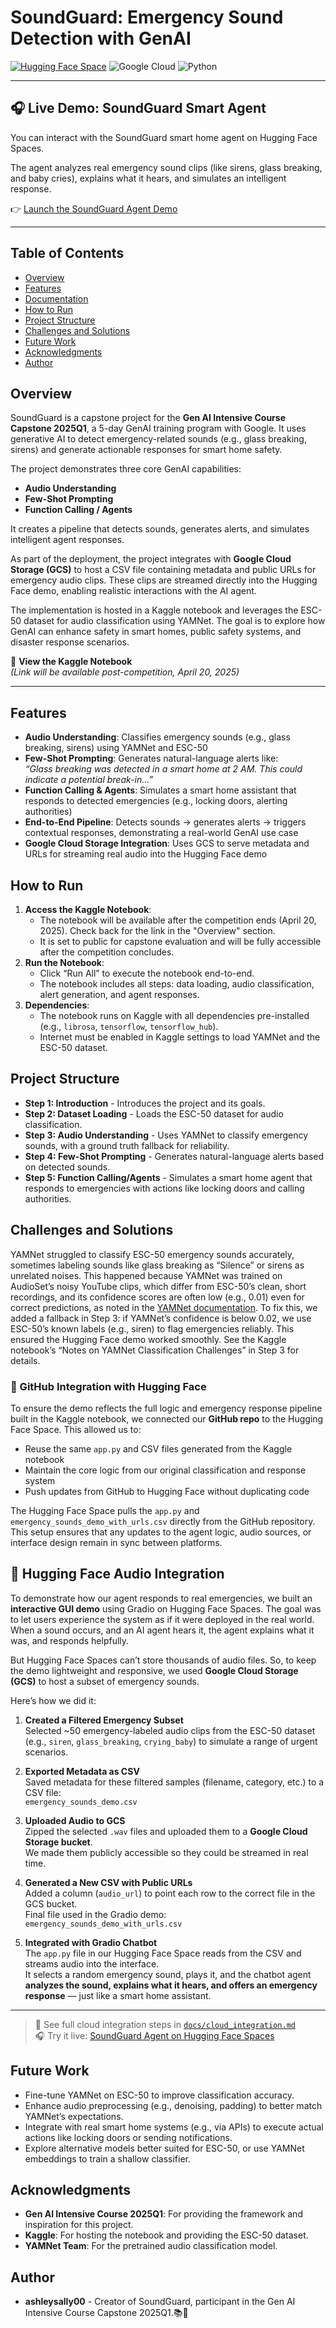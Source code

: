 # SoundGuard: Emergency Sound Detection with GenAI

[![Hugging Face Space](https://img.shields.io/badge/Demo-HuggingFace_Space-orange?logo=huggingface)](https://huggingface.co/spaces/ashleysally00/soundguard-genai-agent)
![Google Cloud](https://img.shields.io/badge/Powered%20by-Google%20Cloud-blue?logo=googlecloud)
![Python](https://img.shields.io/badge/Python-3.10-blue)

---

## 🎧 Live Demo: SoundGuard Smart Agent

You can interact with the SoundGuard smart home agent on Hugging Face Spaces.

The agent analyzes real emergency sound clips (like sirens, glass breaking, and baby cries), explains what it hears, and simulates an intelligent response.

👉 [Launch the SoundGuard Agent Demo](https://huggingface.co/spaces/ashleysally00/soundguard-genai-agent)

---

## Table of Contents
- [Overview](#overview)
- [Features](#features)
- [Documentation](#documentation)
- [How to Run](#how-to-run)
- [Project Structure](#project-structure)
- [Challenges and Solutions](#challenges-and-solutions)
- [Future Work](#future-work)
- [Acknowledgments](#acknowledgments)
- [Author](#author)


## Overview

SoundGuard is a capstone project for the **Gen AI Intensive Course Capstone 2025Q1**, a 5-day GenAI training program with Google. It uses generative AI to detect emergency-related sounds (e.g., glass breaking, sirens) and generate actionable responses for smart home safety.

The project demonstrates three core GenAI capabilities:
- **Audio Understanding**
- **Few-Shot Prompting**
- **Function Calling / Agents**

It creates a pipeline that detects sounds, generates alerts, and simulates intelligent agent responses.

As part of the deployment, the project integrates with **Google Cloud Storage (GCS)** to host a CSV file containing metadata and public URLs for emergency audio clips. These clips are streamed directly into the Hugging Face demo, enabling realistic interactions with the AI agent.

The implementation is hosted in a Kaggle notebook and leverages the ESC-50 dataset for audio classification using YAMNet. The goal is to explore how GenAI can enhance safety in smart homes, public safety systems, and disaster response scenarios.

📘 **View the Kaggle Notebook**  
_(Link will be available post-competition, April 20, 2025)_

---

## Features

- **Audio Understanding**: Classifies emergency sounds (e.g., glass breaking, sirens) using YAMNet and ESC-50  
- **Few-Shot Prompting**: Generates natural-language alerts like:  
  _“Glass breaking was detected in a smart home at 2 AM. This could indicate a potential break-in…”_  
- **Function Calling & Agents**: Simulates a smart home assistant that responds to detected emergencies (e.g., locking doors, alerting authorities)  
- **End-to-End Pipeline**: Detects sounds → generates alerts → triggers contextual responses, demonstrating a real-world GenAI use case  
- **Google Cloud Storage Integration**: Uses GCS to serve metadata and URLs for streaming real audio into the Hugging Face demo


## How to Run
1. **Access the Kaggle Notebook**:
   - The notebook will be available after the competition ends (April 20, 2025). Check back for the link in the "Overview" section.
   - It is set to public for capstone evaluation and will be fully accessible after the competition concludes.
2. **Run the Notebook**:
   - Click “Run All” to execute the notebook end-to-end.
   - The notebook includes all steps: data loading, audio classification, alert generation, and agent responses.
3. **Dependencies**:
   - The notebook runs on Kaggle with all dependencies pre-installed (e.g., `librosa`, `tensorflow`, `tensorflow_hub`).
   - Internet must be enabled in Kaggle settings to load YAMNet and the ESC-50 dataset.

## Project Structure
- **Step 1: Introduction** - Introduces the project and its goals.
- **Step 2: Dataset Loading** - Loads the ESC-50 dataset for audio classification.
- **Step 3: Audio Understanding** - Uses YAMNet to classify emergency sounds, with a ground truth fallback for reliability.
- **Step 4: Few-Shot Prompting** - Generates natural-language alerts based on detected sounds.
- **Step 5: Function Calling/Agents** - Simulates a smart home agent that responds to emergencies with actions like locking doors and calling authorities.
  

## Challenges and Solutions
YAMNet struggled to classify ESC-50 emergency sounds accurately, sometimes labeling sounds like glass breaking as “Silence” or sirens as unrelated noises. This happened because YAMNet was trained on AudioSet’s noisy YouTube clips, which differ from ESC-50’s clean, short recordings, and its confidence scores are often low (e.g., 0.01) even for correct predictions, as noted in the [YAMNet documentation](https://github.com/tensorflow/models/tree/master/research/audioset/yamnet). To fix this, we added a fallback in Step 3: if YAMNet’s confidence is below 0.02, we use ESC-50’s known labels (e.g., siren) to flag emergencies reliably. This ensured the Hugging Face demo worked smoothly. See the Kaggle notebook’s “Notes on YAMNet Classification Challenges” in Step 3 for details.

### 🔗 GitHub Integration with Hugging Face

To ensure the demo reflects the full logic and emergency response pipeline built in the Kaggle notebook, we connected our **GitHub repo** to the Hugging Face Space. This allowed us to:

- Reuse the same `app.py` and CSV files generated from the Kaggle notebook
- Maintain the core logic from our original classification and response system
- Push updates from GitHub to Hugging Face without duplicating code

The Hugging Face Space pulls the `app.py` and `emergency_sounds_demo_with_urls.csv` directly from the GitHub repository. This setup ensures that any updates to the agent logic, audio sources, or interface design remain in sync between platforms.


## 🔗 Hugging Face Audio Integration

To demonstrate how our agent responds to real emergencies, we built an **interactive GUI demo** using Gradio on Hugging Face Spaces. The goal was to let users experience the system as if it were deployed in the real world. When a sound occurs, and an AI agent hears it, the agent explains what it was, and responds helpfully.

But Hugging Face Spaces can’t store thousands of audio files. So, to keep the demo lightweight and responsive, we used **Google Cloud Storage (GCS)** to host a subset of emergency sounds.

Here’s how we did it:

1. **Created a Filtered Emergency Subset**  
   Selected ~50 emergency-labeled audio clips from the ESC-50 dataset (e.g., `siren`, `glass_breaking`, `crying_baby`) to simulate a range of urgent scenarios.

2. **Exported Metadata as CSV**  
   Saved metadata for these filtered samples (filename, category, etc.) to a CSV file:  
   `emergency_sounds_demo.csv`

3. **Uploaded Audio to GCS**  
   Zipped the selected `.wav` files and uploaded them to a **Google Cloud Storage bucket**.  
   We made them publicly accessible so they could be streamed in real time.

4. **Generated a New CSV with Public URLs**  
   Added a column (`audio_url`) to point each row to the correct file in the GCS bucket.  
   Final file used in the Gradio demo:  
   `emergency_sounds_demo_with_urls.csv`

5. **Integrated with Gradio Chatbot**  
   The `app.py` file in our Hugging Face Space reads from the CSV and streams audio into the interface.  
   It selects a random emergency sound, plays it, and the chatbot agent **analyzes the sound, explains what it hears, and offers an emergency response** — just like a smart home assistant.

---

> 📂 See full cloud integration steps in [`docs/cloud_integration.md`](docs/cloud_integration.md)  
> 🎧 Try it live: [SoundGuard Agent on Hugging Face Spaces](https://huggingface.co/spaces/ashleysally00/soundguard-genai-agent)



## Future Work
- Fine-tune YAMNet on ESC-50 to improve classification accuracy.
- Enhance audio preprocessing (e.g., denoising, padding) to better match YAMNet’s expectations.
- Integrate with real smart home systems (e.g., via APIs) to execute actual actions like locking doors or sending notifications.
- Explore alternative models better suited for ESC-50, or use YAMNet embeddings to train a shallow classifier.

## Acknowledgments
- **Gen AI Intensive Course 2025Q1**: For providing the framework and inspiration for this project.
- **Kaggle**: For hosting the notebook and providing the ESC-50 dataset.
- **YAMNet Team**: For the pretrained audio classification model.

## Author
- **ashleysally00** - Creator of SoundGuard, participant in the Gen AI Intensive Course Capstone 2025Q1.📚🎤
